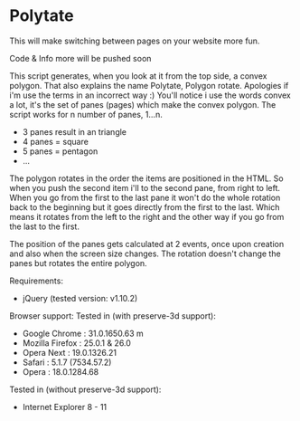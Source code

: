 Polytate
========

This will make switching between pages on your website more fun.

Code & Info more will be pushed soon

This script generates, when you look at it from the top side, a convex polygon.
That also explains the name Polytate, Polygon rotate. Apologies if i'm use the terms in an incorrect way :)
You'll notice i use the words convex a lot, it's the set of panes (pages) which make the convex polygon.
The script works for n number of panes, 1...n.
  - 3 panes result in an triangle 
  - 4 panes = square
  - 5 panes = pentagon
  - ...

The polygon rotates in the order the items are positioned in the HTML. So when you push the second item i'll to the second pane, from right to left.
When you go from the first to the last pane it won't do the whole rotation back to the beginning but it goes directly from the first to the last.
Which means it rotates from the left to the right and the other way if you go from the last to the first.

The position of the panes gets calculated at 2 events, once upon creation and also when the screen size changes.
The rotation doesn't change the panes but rotates the entire polygon.

Requirements:
  - jQuery (tested version: v1.10.2)
	
Browser support: 
Tested in (with preserve-3d support):
  - Google Chrome : 31.0.1650.63 m
  - Mozilla Firefox : 25.0.1 & 26.0
  - Opera Next : 19.0.1326.21
  - Safari : 5.1.7 (7534.57.2)
  - Opera : 18.0.1284.68

Tested in (without preserve-3d support):
  - Internet Explorer 8 - 11
